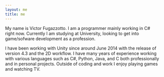 ```yaml
---
layout: me
title: me
---
```


My name is Victor Fugazzotto. I am a programmer mainly working in C# right now. Currently I am studying at University, looking to get into game/sofware development as a profession.

I have been working with Unity since around June 2014 with the release of version 4.3 and the 2D workflow. I have many years of experience working with various languages such as C#, Python, Java, and C both professionally and in personal projects. Outside of coding and work I enjoy playing games and watching TV.
